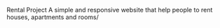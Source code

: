 Rental Project
A simple and responsive website that help people to rent houses, apartments and rooms/
